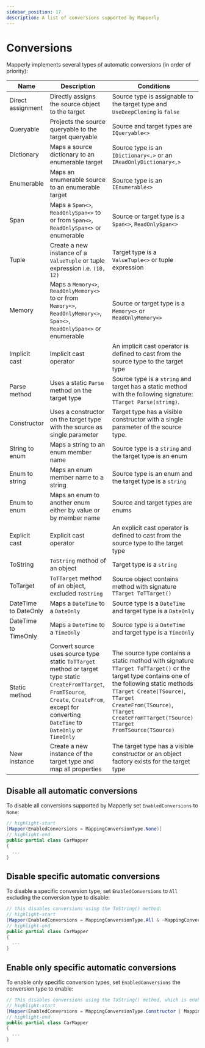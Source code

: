 ```yaml
---
sidebar_position: 17
description: A list of conversions supported by Mapperly
---
```


# Conversions

Mapperly implements several types of automatic conversions (in order of priority):

| Name                 | Description                                                                                                                                                                                               | Conditions                                                                                                                                                                                                                                                                  |
| -------------------- | --------------------------------------------------------------------------------------------------------------------------------------------------------------------------------------------------------- | --------------------------------------------------------------------------------------------------------------------------------------------------------------------------------------------------------------------------------------------------------------------------- |
| Direct assignment    | Directly assigns the source object to the target                                                                                                                                                          | Source type is assignable to the target type and `UseDeepCloning` is `false`                                                                                                                                                                                                |
| Queryable            | Projects the source queryable to the target queryable                                                                                                                                                     | Source and target types are `IQueryable<>`                                                                                                                                                                                                                                  |
| Dictionary           | Maps a source dictionary to an enumerable target                                                                                                                                                          | Source type is an `IDictionary<,>` or an `IReadOnlyDictionary<,>`                                                                                                                                                                                                           |
| Enumerable           | Maps an enumerable source to an enumerable target                                                                                                                                                         | Source type is an `IEnumerable<>`                                                                                                                                                                                                                                           |
| Span                 | Maps a `Span<>`, `ReadOnlySpan<>` to or from `Span<>`, `ReadOnlySpan<>` or enumerable                                                                                                                     | Source or target type is a `Span<>`, `ReadOnlySpan<>`                                                                                                                                                                                                                       |
| Tuple                | Create a new instance of a `ValueTuple` or tuple expression i.e. `(10, 12)`                                                                                                                               | Target type is a `ValueTuple<>` or tuple expression                                                                                                                                                                                                                         |
| Memory               | Maps a `Memory<>`, `ReadOnlyMemory<>` to or from `Memory<>`, `ReadOnlyMemory<>`, `Span<>`, `ReadOnlySpan<>` or enumerable                                                                                 | Source or target type is a `Memory<>` or `ReadOnlyMemory<>`                                                                                                                                                                                                                 |
| Implicit cast        | Implicit cast operator                                                                                                                                                                                    | An implicit cast operator is defined to cast from the source type to the target type                                                                                                                                                                                        |
| Parse method         | Uses a static `Parse` method on the target type                                                                                                                                                           | Source type is a `string` and target has a static method with the following signature: `TTarget Parse(string)`.                                                                                                                                                             |
| Constructor          | Uses a constructor on the target type with the source as single parameter                                                                                                                                 | Target type has a visible constructor with a single parameter of the source type.                                                                                                                                                                                           |
| String to enum       | Maps a string to an enum member name                                                                                                                                                                      | Source type is a `string` and the target type is an enum                                                                                                                                                                                                                    |
| Enum to string       | Maps an enum member name to a string                                                                                                                                                                      | Source type is an enum and the target type is a `string`                                                                                                                                                                                                                    |
| Enum to enum         | Maps an enum to another enum either by value or by member name                                                                                                                                            | Source and target types are enums                                                                                                                                                                                                                                           |
| Explicit cast        | Explicit cast operator                                                                                                                                                                                    | An explicit cast operator is defined to cast from the source type to the target type                                                                                                                                                                                        |
| ToString             | `ToString` method of an object                                                                                                                                                                            | Target type is a `string`                                                                                                                                                                                                                                                   |
| ToTarget             | `ToTTarget` method of an object, excluded `ToString`                                                                                                                                                      | Source object contains method with signature `TTarget ToTTarget()`                                                                                                                                                                                                          |
| DateTime to DateOnly | Maps a `DateTime` to a `DateOnly`                                                                                                                                                                         | Source type is a `DateTime` and target type is a `DateOnly`                                                                                                                                                                                                                 |
| DateTime to TimeOnly | Maps a `DateTime` to a `TimeOnly`                                                                                                                                                                         | Source type is a `DateTime` and target type is a `TimeOnly`                                                                                                                                                                                                                 |
| Static method        | Convert source uses source type static `ToTTarget` method or target type static `CreateFromTTarget`, `FromTSource`, `Create`, `CreateFrom`,  except for converting `DateTime` to `DateOnly` or `TimeOnly` | The source type contains a static method with signature `TTarget ToTTarget()` or the target type contains one of the following static methods `TTarget Create(TSource)`, `TTarget CreateFrom(TSource)`, `TTarget CreateFromTTarget(TSource)` `TTarget FromTSource(TSource)` |
| New instance         | Create a new instance of the target type and map all properties                                                                                                                                           | The target type has a visible constructor or an object factory exists for the target type                                                                                                                                                                                   |

## Disable all automatic conversions

To disable all conversions supported by Mapperly set `EnabledConversions` to `None`:

```csharp
// highlight-start
[Mapper(EnabledConversions = MappingConversionType.None)]
// highlight-end
public partial class CarMapper
{
  ...
}
```

## Disable specific automatic conversions

To disable a specific conversion type, set `EnabledConversions` to `All` excluding the conversion type to disable:

```csharp
// this disables conversions using the ToString() method:
// highlight-start
[Mapper(EnabledConversions = MappingConversionType.All & ~MappingConversionType.ToStringMethod)]
// highlight-end
public partial class CarMapper
{
  ...
}
```

## Enable only specific automatic conversions

To enable only specific conversion types, set `EnabledConversions` the conversion type to enable:

```csharp
// This disables conversions using the ToString() method, which is enabled by default:
// highlight-start
[Mapper(EnabledConversions = MappingConversionType.Constructor | MappingConversionType.ExplicitCast)]
// highlight-end
public partial class CarMapper
{
  ...
}
```
